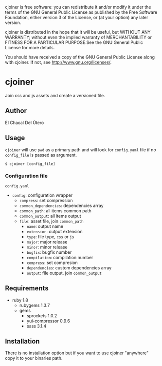 cjoiner is free software: you can redistribute it and/or modify
it under the terms of the GNU General Public License as published by
the Free Software Foundation, either version 3 of the License, or
(at your option) any later version.

cjoiner is distributed in the hope that it will be useful,
but WITHOUT ANY WARRANTY; without even the implied warranty of
MERCHANTABILITY or FITNESS FOR A PARTICULAR PURPOSE.See the
GNU General Public License for more details.

You should have received a copy of the GNU General Public License
along with cjoiner. If not, see <http://www.gnu.org/licenses/>.

cjoiner
========================================
Join css and js assets and create a versioned file.

Author
----------------------------------------
El Chacal Del Útero

Usage
----------------------------------------
`cjoiner` will use `pwd` as a primary path and will look for `config.yaml` file if no `config_file` is passed as argument.

`$ cjoiner [config_file]`

### Configuration file
`config.yaml`

* `config`: configuration wrapper
  * `compress`: set compression
  * `common_dependencies`: dependencies array
  * `common_path`: all items common path
  * `common_output`: all items output
  * `file`: asset file, join `common_path`
    * `name`: output name
    * `extension`: output extension
    * `type`: file type, `css` or `js`
    * `major`: major release
    * `minor`: minor release
    * `bugfix`: bugfix number
    * `compilation`: compilation number
    * `compress`: set compresion
    * `dependencies`: custom dependencies array
    * `output`: file output, join `common_output`

Requirements
----------------------------------------
* ruby 1.8
  * rubygems 1.3.7
  * gems
    * sprockets 1.0.2
    * yui-compressor 0.9.6
    * sass 3.1.4

Installation
----------------------------
There is no installation option but if you want to use cjoiner "anywhere" copy it to your binaries path.
